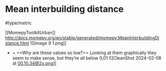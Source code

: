 # Mean interbuilding distance
#type/metric 

[[MomepyToolkitUrban]]
http://docs.momepy.org/en/stable/generated/momepy.MeanInterbuildingDistance.html
![[image 9 1.png]]
- ~ ==Why are these values so low?== Looking at them graphically they seem to make sense, but they’re all below 0,01
![[CleanShot 2024-02-08 at 00.10.34@2x.png]]